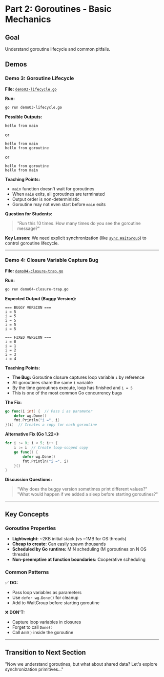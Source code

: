 # Part 2: Goroutines - Basic Mechanics

## Goal
Understand goroutine lifecycle and common pitfalls.

## Demos

### Demo 3: Goroutine Lifecycle
**File:** [`demo03-lifecycle.go`](demo03-lifecycle.go:1)

**Run:**
```bash
go run demo03-lifecycle.go
```

**Possible Outputs:**
```
hello from main
```
or
```
hello from main
hello from goroutine
```
or
```
hello from goroutine
hello from main
```

**Teaching Points:**
- `main` function doesn't wait for goroutines
- When `main` exits, all goroutines are terminated
- Output order is non-deterministic
- Goroutine may not even start before `main` exits

**Question for Students:**
> "Run this 10 times. How many times do you see the goroutine message?"

**Key Lesson:**
We need explicit synchronization (like [`sync.WaitGroup`](../01-motivation/demo02-concurrent.go:13)) to control goroutine lifecycle.

---

### Demo 4: Closure Variable Capture Bug
**File:** [`demo04-closure-trap.go`](demo04-closure-trap.go:1)

**Run:**
```bash
go run demo04-closure-trap.go
```

**Expected Output (Buggy Version):**
```
=== BUGGY VERSION ===
i = 5
i = 5
i = 5
i = 5
i = 5

=== FIXED VERSION ===
i = 0
i = 1
i = 2
i = 3
i = 4
```

**Teaching Points:**
- **The Bug:** Goroutine closure captures loop variable `i` by reference
- All goroutines share the same `i` variable
- By the time goroutines execute, loop has finished and `i = 5`
- This is one of the most common Go concurrency bugs

**The Fix:**
```go
go func(i int) {  // Pass i as parameter
    defer wg.Done()
    fmt.Println("i =", i)
}(i)  // Creates a copy for each goroutine
```

**Alternative Fix (Go 1.22+):**
```go
for i := 0; i < 5; i++ {
    i := i  // Create loop-scoped copy
    go func() {
        defer wg.Done()
        fmt.Println("i =", i)
    }()
}
```

**Discussion Questions:**
> "Why does the buggy version sometimes print different values?"
> "What would happen if we added a sleep before starting goroutines?"

---

## Key Concepts

### Goroutine Properties
- **Lightweight:** ~2KB initial stack (vs ~1MB for OS threads)
- **Cheap to create:** Can easily spawn thousands
- **Scheduled by Go runtime:** M:N scheduling (M goroutines on N OS threads)
- **Non-preemptive at function boundaries:** Cooperative scheduling

### Common Patterns
✅ **DO:**
- Pass loop variables as parameters
- Use `defer wg.Done()` for cleanup
- Add to WaitGroup before starting goroutine

❌ **DON'T:**
- Capture loop variables in closures
- Forget to call `Done()`
- Call `Add()` inside the goroutine

---

## Transition to Next Section
"Now we understand goroutines, but what about shared data? Let's explore synchronization primitives..."
